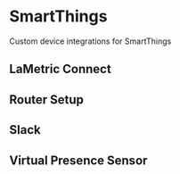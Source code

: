 # SmartThings
Custom device integrations for SmartThings

## LaMetric Connect

## Router Setup

## Slack

## Virtual Presence Sensor
